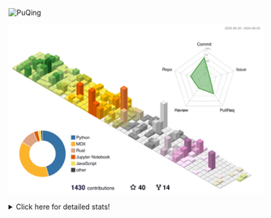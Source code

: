 ![PuQing](https://user-images.githubusercontent.com/27223114/171565019-9a56fae6-b08b-421f-99db-7e830da42371.png)

![](./profile-3d-contrib/profile-season-animate.svg)

<details>
<summary>Click here for detailed stats!</summary>

<!--START_SECTION:waka-->
![Lines of code](https://img.shields.io/badge/From%20Hello%20World%20I%27ve%20Written-1.4%20million%20lines%20of%20code-blue)

**🐱 My GitHub Data** 

> 📦 396.2 kB Used in GitHub's Storage 
 > 
> 🚫 Not Opted to Hire
 > 
> 📜 46 Public Repositories 
 > 
> 🔑 29 Private Repositories 
 > 
**I'm an Early 🐤** 

```text
🌞 Morning                623 commits         ██░░░░░░░░░░░░░░░░░░░░░░░   08.07 % 
🌆 Daytime                3652 commits        ████████████░░░░░░░░░░░░░   47.30 % 
🌃 Evening                1526 commits        █████░░░░░░░░░░░░░░░░░░░░   19.76 % 
🌙 Night                  1920 commits        ██████░░░░░░░░░░░░░░░░░░░   24.87 % 
```


📊 **This Week I Spent My Time On** 

```text
💬 Programming Languages: 
Python                   26 hrs 52 mins      █████████████░░░░░░░░░░░░   52.80 % 
Browsing                 11 hrs 27 mins      ██████░░░░░░░░░░░░░░░░░░░   22.52 % 
GitHubing                3 hrs 12 mins       ██░░░░░░░░░░░░░░░░░░░░░░░   06.32 % 
Fish Touching            1 hr 59 mins        █░░░░░░░░░░░░░░░░░░░░░░░░   03.90 % 
Searching                1 hr 56 mins        █░░░░░░░░░░░░░░░░░░░░░░░░   03.81 % 

🔥 Editors: 
VS Code                  29 hrs 20 mins      ██████████████░░░░░░░░░░░   57.65 % 
Chrome                   19 hrs 41 mins      ██████████░░░░░░░░░░░░░░░   38.68 % 
fish                     1 hr 40 mins        █░░░░░░░░░░░░░░░░░░░░░░░░   03.28 % 
Obsidian                 12 mins             ░░░░░░░░░░░░░░░░░░░░░░░░░   00.39 % 

💻 Operating System: 
Linux                    29 hrs 20 mins      ██████████████░░░░░░░░░░░   57.65 % 
Mac                      21 hrs 33 mins      ███████████░░░░░░░░░░░░░░   42.35 % 
```


<!--END_SECTION:waka-->
</details>
